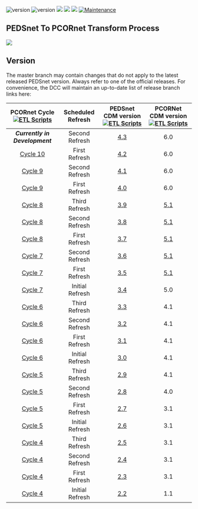 ![version](https://img.shields.io/badge/PCORnetversion-6.0-blue)
![version](https://img.shields.io/badge/PEDSnetversion-4.2-orange)
[![](https://img.shields.io/badge/python-3.4+-blue.svg)](https://www.python.org/downloads/) 
[![](https://img.shields.io/badge/PostgreSQL-9.5+-blue.svg)](https://www.postgresql.org/downloads/)
[![](https://img.shields.io/badge/Datavant-3.5+-blue.svg)](https://datavant.com)
[![Maintenance](https://img.shields.io/badge/Maintained%3F-yes-green.svg)](https://github.com/PEDSnet/pedsnetcdm_to_pcornetcdm/graphs/commit-activity)




## PEDSnet To PCORnet Transform Process
![](./doc/pedsnet_pcornet_operations.jpg)

## Version
The master branch may contain changes that do not apply to the latest released PEDSnet version. Always refer to one of the official releases. For convenience, the DCC will maintain an up-to-date list of release branch links here:

PCORnet Cycle [![ETL Scripts](https://img.shields.io/badge/ETLScripts--<COLOR>.svg)](https://shields.io/)| Scheduled Refresh | PEDSnet CDM version [![ETL Scripts](https://img.shields.io/badge/docs--<COLOR>.svg)](https://shields.io/) |PCORNet CDM version [![ETL Scripts](https://img.shields.io/badge/docs--<COLOR>.svg)](https://shields.io/)|
:--------:|:-----------: | :----: | :---: | 
***Currently in Development***| Second Refresh |[4.3](https://github.com/PEDSnet/Data_Models/tree/pedsnet_v4.3.0_1/) |6.0 | 
[Cycle 10](https://github.com/PEDSnet/pedsnetcdm_to_pcornetcdm/tree/v4.2_to_v6.0) | First Refresh |[4.2](https://github.com/PEDSnet/Data_Models/tree/pedsnet_v4.2.0_1/) |6.0 | 
[Cycle 9](https://github.com/PEDSnet/pedsnetcdm_to_pcornetcdm/tree/v4.1_to_v6.0) | Second Refresh |[4.1](https://github.com/PEDSnet/Data_Models/tree/pedsnet_v4.1.0_1/) |6.0 | 
[Cycle 9](https://github.com/PEDSnet/pedsnetcdm_to_pcornetcdm/tree/v4.0_to_v6.0) | First Refresh |[4.0](https://github.com/PEDSnet/Data_Models/tree/pedsnet_v4.0.0_1/) |6.0 | 
[Cycle 8](https://github.com/PEDSnet/pedsnetcdm_to_pcornetcdm/tree/v3.9_to_v5.1)|Third Refresh |[3.9](https://github.com/PEDSnet/Data_Models/tree/pedsnet_v3.9.0_1/) |[5.1](https://pcornet.org/wp-content/uploads/2019/09/PCORnet-Common-Data-Model-v51-2019_09_12.pdf)|
[Cycle 8](https://github.com/PEDSnet/pedsnetcdm_to_pcornetcdm/tree/v3.8_to_v5.1)|Second Refresh |[3.8](https://github.com/PEDSnet/Data_Models/tree/pedsnet_v3.8.0_1/) |[5.1](https://pcornet.org/wp-content/uploads/2019/09/PCORnet-Common-Data-Model-v51-2019_09_12.pdf)|
[Cycle 8](https://github.com/PEDSnet/pedsnetcdm_to_pcornetcdm/tree/v3.7_to_v5.1)|First Refresh |[3.7](https://github.com/PEDSnet/Data_Models/tree/pedsnet_v3.7.0_1/) |[5.1](https://pcornet.org/wp-content/uploads/2019/09/PCORnet-Common-Data-Model-v51-2019_09_12.pdf)|
[Cycle 7](https://github.com/PEDSnet/pedsnetcdm_to_pcornetcdm/tree/v3.6_to_v5.1)|Second Refresh |[3.6](https://github.com/PEDSnet/Data_Models/tree/pedsnet_v3.6.0_1/) |[5.1](https://pcornet.org/wp-content/uploads/2019/09/PCORnet-Common-Data-Model-v51-2019_09_12.pdf)|
[Cycle 7](https://github.com/PEDSnet/pedsnetcdm_to_pcornetcdm/tree/v3.5_to_v5.1)|First Refresh |[3.5](https://github.com/PEDSnet/Data_Models/tree/pedsnet_v3.5.0_1/) |[5.1](https://pcornet.org/wp-content/uploads/2019/09/PCORnet-Common-Data-Model-v51-2019_09_12.pdf)|
[Cycle 7](https://github.com/PEDSnet/pedsnetcdm_to_pcornetcdm/tree/v3.4_to_v5.0)|Initial Refresh |[3.4](https://github.com/PEDSnet/Data_Models/tree/pedsnet_v3.4.0_1/) |5.0|
[Cycle 6](https://github.com/PEDSnet/pedsnetcdm_to_pcornetcdm/tree/v3.3_to_v4.1)|Third Refresh |[3.3](https://github.com/PEDSnet/Data_Models/tree/pedsnet_v3.3.0_1/) |4.1|
[Cycle 6](https://github.com/PEDSnet/pedsnetcdm_to_pcornetcdm/tree/v3.2_to_v4.1)|Second Refresh |[3.2](https://github.com/PEDSnet/Data_Models/tree/pedsnet_v3.2.0_1/) |4.1|
[Cycle 6](https://github.com/PEDSnet/pedsnetcdm_to_pcornetcdm/tree/v3.1_to_v4.1)|First Refresh |[3.1](https://github.com/PEDSnet/Data_Models/tree/pedsnet_v3.1.0_1/) |4.1|
[Cycle 6](https://github.com/PEDSnet/pedsnetcdm_to_pcornetcdm/tree/v3.0_to_v4.1)|Initial Refresh |[3.0](https://github.com/PEDSnet/Data_Models/tree/pedsnet_v3.0.0_1/) |4.1|
[Cycle 5](https://github.com/PEDSnet/pedsnetcdm_to_pcornetcdm/tree/v2.9_to_v4.1)|Third Refresh |[2.9](https://github.com/PEDSnet/Data_Models/tree/pedsnet_v2.9.0_1/) |4.1|
[Cycle 5](https://github.com/PEDSnet/pedsnetcdm_to_pcornetcdm/tree/v2.8_to_v4.0)|Second Refresh |[2.8](https://github.com/PEDSnet/Data_Models/tree/pedsnet_v2.8.0_1/) |4.0|
[Cycle 5](https://github.com/PEDSnet/pedsnetcdm_to_pcornetcdm/tree/v2.7_to_v3.1)|First Refresh |[2.7](https://github.com/PEDSnet/Data_Models/tree/pedsnet_v2.7.0_1/) |3.1|
[Cycle 5](https://github.com/PEDSnet/pedsnetcdm_to_pcornetcdm/tree/v2.6_to_v3.1)|Initial Refresh |[2.6](https://github.com/PEDSnet/Data_Models/tree/pedsnet_v2.6.0_1/) |3.1|
[Cycle 4](https://github.com/PEDSnet/pedsnetcdm_to_pcornetcdm/tree/v2.5_to_v3.1)|Third Refresh |[2.5](https://github.com/PEDSnet/Data_Models/tree/pedsnet_v2.5.0_1/) |3.1|
[Cycle 4](https://github.com/PEDSnet/pedsnetcdm_to_pcornetcdm/tree/v2_to_v3.1)|Second Refresh |[2.4](https://github.com/PEDSnet/Data_Models/tree/pedsnet_v2.4.0_1/) |3.1|
[Cycle 4](https://github.com/PEDSnet/pedsnetcdm_to_pcornetcdm/tree/v2_to_v3)|First Refresh |[2.3](https://github.com/PEDSnet/Data_Models/tree/pedsnet_v2.3.0_1/) |3.1|
[Cycle 4](https://github.com/PEDSnet/pedsnetcdm_to_pcornetcdm/tree/v1_to_v1)|Initial Refresh |[2.2](https://github.com/PEDSnet/Data_Models/tree/pedsnet_v2.2.0_1/) |1.1|
